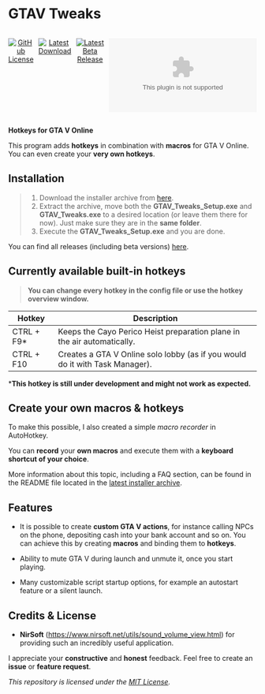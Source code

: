 # **GTAV Tweaks**

<div style="display: flex; justify-content: space-between; gap: 10px;" align="center">

[![GitHub License](https://img.shields.io/github/license/LeoTN/gtav-tweaks?style=for-the-badge&logo=Google%20Docs&logoColor=orange&label=License&color=orange)](https://github.com/LeoTN/gtav-tweaks/blob/main/LICENSE)

[![Latest Download](https://img.shields.io/github/v/release/LeoTN/gtav-tweaks?sort=semver&display_name=release&style=for-the-badge&logo=Autohotkey&logoColor=green&label=Download&color=green)](https://github.com/LeoTN/gtav-tweaks/tree/main?tab=readme-ov-file#installation)

[![Latest Beta Release](https://img.shields.io/github/v/release/LeoTN/gtav-tweaks?include_prereleases&sort=semver&filter=*-beta&display_name=release&style=for-the-badge&logo=Google%20Search%20Console&logoColor=orange&label=Beta%20Download&color=orange)](https://github.com/LeoTN/gtav-tweaks/releases)

![Total Downloads](https://img.shields.io/github/downloads/LeoTN/gtav-tweaks/GTAV_Tweaks.zip?style=for-the-badge&logo=DocuSign&logoColor=green&label=Total%20Downloads&color=green)

</div>

**Hotkeys for GTA V Online**

This program adds **hotkeys** in combination with **macros** for GTA V Online. You can even create your **very own hotkeys**.

## Installation

>  1. Download the installer archive from [here](https://github.com/LeoTN/gtav-tweaks/releases/latest/download/GTAV_Tweaks.zip).
>  2. Extract the archive, move both the **GTAV_Tweaks_Setup.exe** and **GTAV_Tweaks.exe** to a desired location (or leave them there for now). Just make sure they are in the **same folder**.
>  3. Execute the **GTAV_Tweaks_Setup.exe** and you are done.

You can find all releases (including beta versions) [here](https://github.com/LeoTN/gtav-tweaks/releases).

## Currently available built-in hotkeys

>  **You can change every hotkey in the config file or use the hotkey overview window.**

| Hotkey     | Description                                                                                     |
|------------|-------------------------------------------------------------------------------------------------|
| CTRL + F9* | Keeps the Cayo Perico Heist preparation plane in the air automatically.                         |
| CTRL + F10 | Creates a GTA V Online solo lobby (as if you would do it with Task Manager).                    |

***This hotkey is still under development and might not work as expected.**

## Create your own macros & hotkeys

To make this possible, I also created a simple *macro recorder* in AutoHotkey.

You can **record** your **own macros** and execute them with a **keyboard shortcut of your choice**.

More information about this topic, including a FAQ section, can be found in the README file located in the [latest installer archive](https://github.com/LeoTN/gtav-tweaks/releases/latest/download/GTAV_Tweaks.zip).

## Features

* It is possible to create **custom GTA V actions**, for instance calling NPCs on the phone, depositing cash into your bank account and so on. You can achieve this by creating **macros** and binding them to **hotkeys**.


* Ability to mute GTA V during launch and unmute it, once you start playing.

* Many customizable script startup options, for example an autostart feature or a silent launch.

## Credits & License

*  **NirSoft** (https://www.nirsoft.net/utils/sound_volume_view.html) for providing such an incredibly useful application.

I appreciate your **constructive** and **honest** feedback. Feel free to create an **issue** or **feature request**.

*This repository is licensed under the [MIT License](https://github.com/LeoTN/gtav-tweaks/blob/main/LICENSE).*